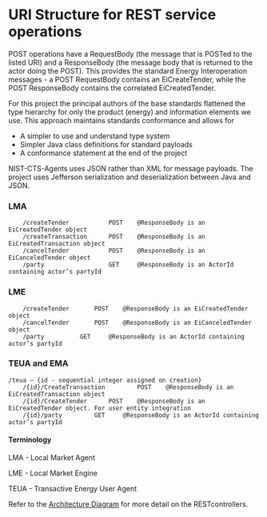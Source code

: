 URI Structure for REST service operations
=====================================
POST operations have a RequestBody (the message that is POSTed to the listed URI) and a ResponseBody (the message body that is returned to the actor doing the POST).
This provides the standard Energy Interoperation messages - a POST RequestBody contains an EiCreateTender, while the POST ResponseBody contains the correlated EiCreatedTender.

For this project the principal authors of the base standards flattened the type hierarchy for only the product (energy) and information elements we use. This approach maintains standards conformance and allows for
* A simpler to use and understand type system 
* Simpler Java class definitions for standard payloads
* A conformance statement at the end of the project

NIST-CTS-Agents uses JSON rather than XML for message payloads. The project uses Jefferson serialization and deserialization between Java and JSON.

### LMA 
````/lma
	/createTender           POST	@ResponseBody is an EiCreatedTender object
	/createTransaction      POST	@ResponseBody is an EiCreatedTransaction object
	/cancelTender           POST	@ResponseBody is an EiCanceledTender object
	/party	                GET 	@ResponseBody is an ActorId containing actor’s partyId
````
### LME 
````/lme
	/createTender		POST	@ResponseBody is an EiCreatedTender object
	/cancelTender		POST	@ResponseBody is an EiCanceledTender object
	/party			GET 	@ResponseBody is an ActorId containing actor’s partyId
````

### TEUA and EMA
````
/teua — {id - sequential integer assigned on creation}
 	/{id}/CreateTransaction	        POST	@ResponseBody is an EiCreatedTransaction object
	/{id}/CreateTender		POST	@ResponseBody is an EiCreatedTender object. For user entity integration
	/{id}/party			GET 	@ResponseBody is an ActorId containing actor’s partyId
````
#### Terminology 
LMA - Local Market Agent

LME - Local Market Engine 

TEUA - Transactive Energy User Agent 

Refer to the [Architecture Diagram](https://github.com/EnergyMashupLab/NIST-CTS-Agents/blob/master/Architecture.png) for more detail on the RESTcontrollers.
